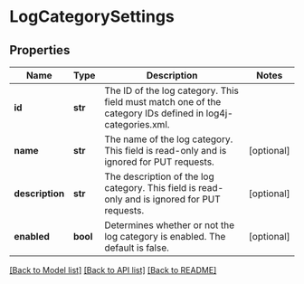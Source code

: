 # LogCategorySettings

## Properties
Name | Type | Description | Notes
------------ | ------------- | ------------- | -------------
**id** | **str** | The ID of the log category. This field must match one of the category IDs defined in log4j-categories.xml. | 
**name** | **str** | The name of the log category. This field is read-only and is ignored for PUT requests. | [optional] 
**description** | **str** | The description of the log category. This field is read-only and is ignored for PUT requests. | [optional] 
**enabled** | **bool** | Determines whether or not the log category is enabled. The default is false. | [optional] 

[[Back to Model list]](../README.md#documentation-for-models) [[Back to API list]](../README.md#documentation-for-api-endpoints) [[Back to README]](../README.md)


